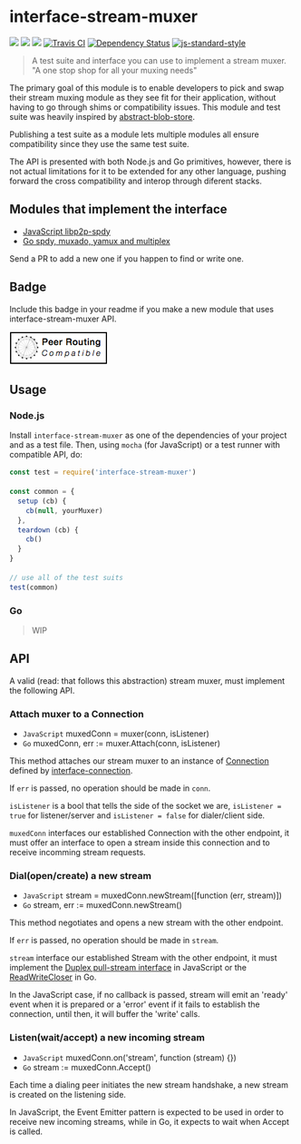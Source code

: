 interface-stream-muxer
=====================

[![](https://img.shields.io/badge/made%20by-Protocol%20Labs-blue.svg?style=flat-square)](http://ipn.io)
[![](https://img.shields.io/badge/project-IPFS-blue.svg?style=flat-square)](http://ipfs.io/)
[![](https://img.shields.io/badge/freenode-%23ipfs-blue.svg?style=flat-square)](http://webchat.freenode.net/?channels=%23ipfs)
[![Travis CI](https://travis-ci.org/ipfs/interface-stream-muxer.svg?branch=master)](https://travis-ci.org/ipfs/interface-stream-muxer)
[![Dependency Status](https://david-dm.org/ipfs/interface-stream-muxer.svg?style=flat-square)](https://david-dm.org/ipfs/interface-stream-muxer) [![js-standard-style](https://img.shields.io/badge/code%20style-standard-brightgreen.svg?style=flat-square)](https://github.com/feross/standard)

> A test suite and interface you can use to implement a stream muxer. "A one stop shop for all your muxing needs"

The primary goal of this module is to enable developers to pick and swap their stream muxing module as they see fit for their application, without having to go through shims or compatibility issues. This module and test suite was heavily inspired by [abstract-blob-store](https://github.com/maxogden/abstract-blob-store).

Publishing a test suite as a module lets multiple modules all ensure compatibility since they use the same test suite.

The API is presented with both Node.js and Go primitives, however, there is not actual limitations for it to be extended for any other language, pushing forward the cross compatibility and interop through diferent stacks.

## Modules that implement the interface

- [JavaScript libp2p-spdy](https://github.com/libp2p/js-libp2p-spdy)
- [Go spdy, muxado, yamux and multiplex](https://github.com/jbenet/go-stream-muxer)

Send a PR to add a new one if you happen to find or write one.

## Badge

Include this badge in your readme if you make a new module that uses interface-stream-muxer API.

![](/img/badge.png)

## Usage

### Node.js

Install `interface-stream-muxer` as one of the dependencies of your project and as a test file. Then, using `mocha` (for JavaScript) or a test runner with compatible API, do:

```js
const test = require('interface-stream-muxer')

const common = {
  setup (cb) {
    cb(null, yourMuxer)
  },
  teardown (cb) {
    cb()
  }
}

// use all of the test suits
test(common)
```

### Go

> WIP

## API

A valid (read: that follows this abstraction) stream muxer, must implement the following API.

### Attach muxer to a Connection

- `JavaScript` muxedConn = muxer(conn, isListener)
- `Go` muxedConn, err := muxer.Attach(conn, isListener)

This method attaches our stream muxer to an instance of [Connection](https://github.com/libp2p/interface-connection/blob/master/src/connection.js) defined by [interface-connection](https://github.com/libp2p/interface-connection).

If `err` is passed, no operation should be made in `conn`.

`isListener` is a bool that tells the side of the socket we are, `isListener = true` for listener/server and `isListener = false` for dialer/client side.

`muxedConn` interfaces our established Connection with the other endpoint, it must offer an interface to open a stream inside this connection and to receive incomming stream requests.

### Dial(open/create) a new stream


- `JavaScript` stream = muxedConn.newStream([function (err, stream)])
- `Go` stream, err := muxedConn.newStream()

This method negotiates and opens a new stream with the other endpoint.

If `err` is passed, no operation should be made in `stream`.

`stream` interface our established Stream with the other endpoint, it must implement the [Duplex pull-stream interface](https://pull-stream.github.io) in JavaScript or the [ReadWriteCloser](http://golang.org/pkg/io/#ReadWriteCloser) in Go.

In the JavaScript case, if no callback is passed, stream will emit an 'ready' event when it is prepared or a 'error' event if it fails to establish the connection, until then, it will buffer the 'write' calls.

### Listen(wait/accept) a new incoming stream

- `JavaScript` muxedConn.on('stream', function (stream) {})
- `Go` stream := muxedConn.Accept()

Each time a dialing peer initiates the new stream handshake, a new stream is created on the listening side.

In JavaScript, the Event Emitter pattern is expected to be used in order to receive new incoming streams, while in Go, it expects to wait when Accept is called.
